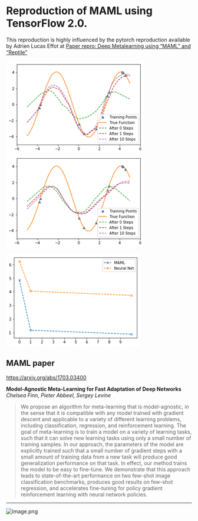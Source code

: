 # Reproduction of MAML using TensorFlow 2.0.

This reproduction is highly influenced by the pytorch reproduction available by Adrien Lucas Effot at [Paper repro: Deep Metalearning using “MAML” and “Reptile”](https://towardsdatascience.com/paper-repro-deep-metalearning-using-maml-and-reptile-fd1df1cc81b0)

![alt-text-1](imgs/maml.png "MAML") ![alt-text-2](imgs/nn.png "Neural Net")

![](imgs/maml_vs_nn.png)

## MAML paper

https://arxiv.org/abs/1703.03400

**Model-Agnostic Meta-Learning for Fast Adaptation of Deep Networks**
*Chelsea Finn, Pieter Abbeel, Sergey Levine*

> We propose an algorithm for meta-learning that is model-agnostic, in the sense that it is compatible with any model trained with gradient descent and applicable to a variety of different learning problems, including classification, regression, and reinforcement learning. The goal of meta-learning is to train a model on a variety of learning tasks, such that it can solve new learning tasks using only a small number of training samples. In our approach, the parameters of the model are explicitly trained such that a small number of gradient steps with a small amount of training data from a new task will produce good generalization performance on that task. In effect, our method trains the model to be easy to fine-tune. We demonstrate that this approach leads to state-of-the-art performance on two few-shot image classification benchmarks, produces good results on few-shot regression, and accelerates fine-tuning for policy gradient reinforcement learning with neural network policies.

---

![image.png](https://cdn-images-1.medium.com/max/1600/1*EUt0H5AOEFkERg-OzfCC7A.png)
